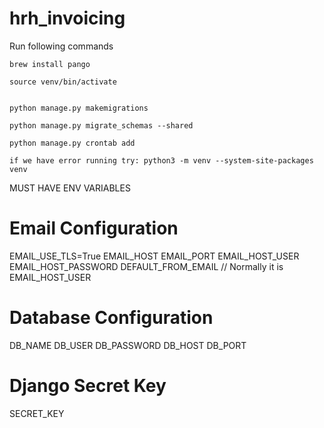 # hrh_invoicing
Run following commands

    brew install pango

    source venv/bin/activate


    python manage.py makemigrations   

    python manage.py migrate_schemas --shared

    python manage.py crontab add

    if we have error running try: python3 -m venv --system-site-packages venv 

MUST HAVE ENV VARIABLES
   
  # Email Configuration
  EMAIL_USE_TLS=True
  EMAIL_HOST
  EMAIL_PORT
  EMAIL_HOST_USER
  EMAIL_HOST_PASSWORD
  DEFAULT_FROM_EMAIL // Normally it is EMAIL_HOST_USER
  
  # Database Configuration
  DB_NAME
  DB_USER
  DB_PASSWORD
  DB_HOST
  DB_PORT
  
  # Django Secret Key
  SECRET_KEY
